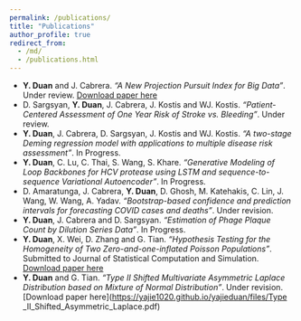 ```yaml
---
permalink: /publications/
title: "Publications"
author_profile: true
redirect_from: 
  - /md/
  - /publications.html
---
```


*	**Y. Duan** and J. Cabrera. <var>“A New Projection Pursuit Index for Big Data”</var>. Under review. [Download paper here](https://yajie1020.github.io/yajieduan/files/PP_bigdata.pdf)
*	D. Sargsyan, **Y. Duan**, J. Cabrera, J. Kostis and WJ. Kostis. <var>“Patient-Centered Assessment of One Year Risk of Stroke vs. Bleeding”</var>. Under review. 
* **Y. Duan**, J. Cabrera, D. Sargsyan, J. Kostis and WJ. Kostis. <var>“A two-stage Deming regression model with applications to multiple disease risk assessment”</var>. In Progress.
*	**Y. Duan**, C. Lu, C. Thai, S. Wang, S. Khare. <var>“Generative Modeling of Loop Backbones for HCV protease using LSTM and sequence-to-sequence Variational Autoencoder”</var>. In Progress.
*	D. Amaratunga, J. Cabrera, **Y. Duan**, D. Ghosh, M. Katehakis, C. Lin, J. Wang, W. Wang, A. Yadav. <var>“Bootstrap-based confidence and prediction intervals for forecasting COVID cases and deaths”</var>. Under revision. 
*	**Y. Duan**, J. Cabrera and D. Sargsyan. <var>“Estimation of Phage Plaque Count by Dilution Series Data”</var>. In Progress.
*	**Y. Duan**, X. Wei, D. Zhang and G. Tian. <var>“Hypothesis Testing for the Homogeneity of Two Zero-and-one-inflated Poisson Populations”</var>. Submitted to Journal of Statistical Computation and Simulation. [Download paper here](https://yajie1020.github.io/yajieduan/files/HypothesisTesting_ZOIP.pdf)
*	**Y. Duan** and G. Tian. <var>“Type II Shifted Multivariate Asymmetric Laplace Distribution based on Mixture of Normal Distribution”</var>. Under revision. [Download paper here](https://yajie1020.github.io/yajieduan/files/Type _II_Shifted_Asymmetric_Laplace.pdf)


